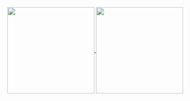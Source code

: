 <a href="https://github.com/Gandalf-hash/github-readme-stats">
  <img height=200 align="center" src="https://github-readme-stats.vercel.app/api?username=Gandalf-hash&theme=radical" />
</a>
<a href="https://github.com/Gandalf-hash/convoychat">
  <img height=200 align="center" src="https://github-readme-stats.vercel.app/api/top-langs?username=Gandalf-hash&theme=radical&layout=compact&langs_count=8&card_width=320" />
</a>
